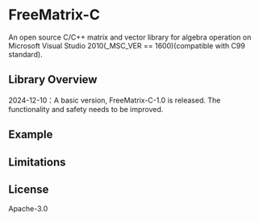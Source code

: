 # FreeMatrix-C
An open source C/C++ matrix and vector library for algebra operation on Microsoft Visual Studio 2010(_MSC_VER == 1600)(compatible with C99 standard).
## Library Overview 
2024-12-10：A basic version, FreeMatrix-C-1.0 is released. The functionality and safety needs to be improved.

## Example

## Limitations

## License
Apache-3.0
